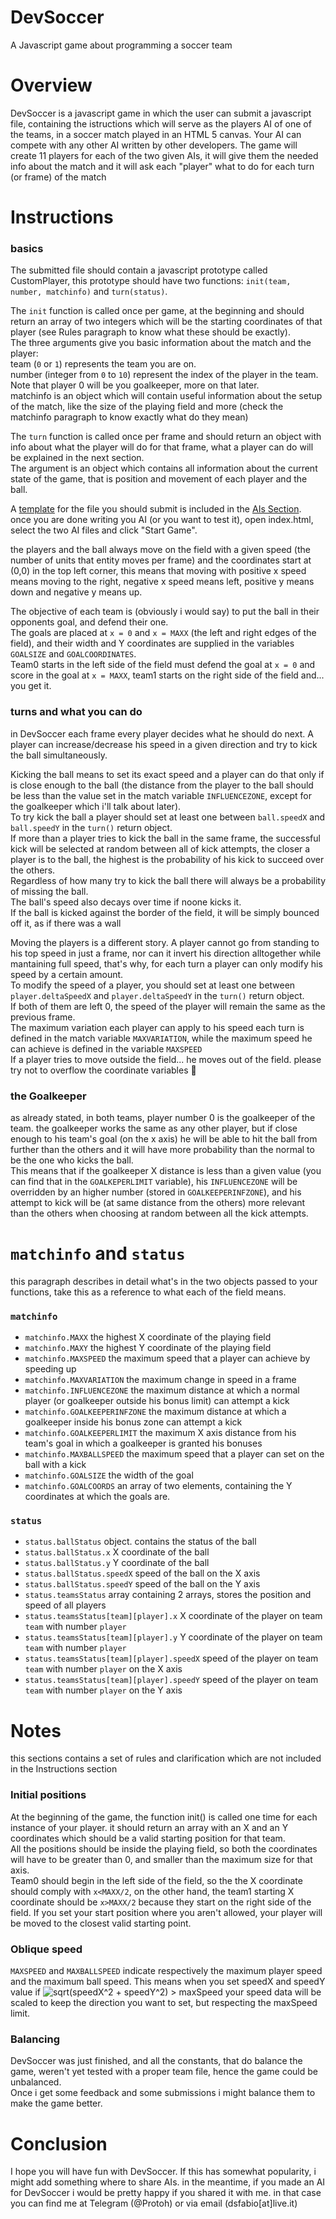 
# DevSoccer
A Javascript game about programming a soccer team
# Overview
DevSoccer is a javascript game in which the user can submit a javascript file, containing the istructions which will serve as the players AI of one of the teams, in a soccer match played in an HTML 5 canvas. Your AI can compete with any other AI written by other developers.
The game will create 11 players for each of the two given AIs, it will give them the needed info about the match and it will ask each "player" what to do for each turn (or frame) of the match
# Instructions
### basics
The submitted file should contain a javascript prototype called CustomPlayer, this prototype should have two functions: `init(team, number, matchinfo)` and `turn(status)`.

The `init` function is called once per game, at the beginning and should return an array of two integers which will be the starting coordinates of that player (see Rules paragraph to know what these should be exactly).  
The three arguments give you basic information about the match and the player:  
team (`0` or `1`) represents the team you are on.  
number (integer from `0` to `10`) represent the index of the player in the team. Note that player 0 will be you goalkeeper, more on that later.  
matchinfo is an object which will contain useful information about the setup of the match, like the size of the playing field and more (check the matchinfo paragraph to know exactly what do they mean)

The `turn` function is called once per frame and should return an object with info about what the player will do for that frame, what a player can do will be explained in the next section.  
The argument is an object which contains all information about the current state of the game, that is position and movement of each player and the ball.

A [template](./AI/template.js) for the file you should submit is included in the [AIs Section](./AI).  
once you are done writing you AI (or you want to test it), open index.html, select the two AI files and click "Start Game".

the players and the ball always move on the field with a given speed (the number of units that entity moves per frame) and the coordinates start at (0,0) in the top left corner, this means that moving with positive x speed means moving to the right, negative x speed means left, positive y means down and negative y means up.

The objective of each team is (obviously i would say) to put the ball in their opponents goal, and defend their one.  
The goals are placed at `x = 0` and `x = MAXX` (the left and right edges of the field), and their width and Y coordinates are supplied in the variables `GOALSIZE` and `GOALCOORDINATES`.  
Team0 starts in the left side of the field must defend the goal at `x = 0` and score in the goal at `x = MAXX`, team1 starts on the right side of the field and... you get it.

### turns and what you can do
in DevSoccer each frame every player decides what he should do next. A player can increase/decrease his speed  in a given direction and try to kick the ball simultaneously.

Kicking the ball means to set its exact speed and a player can do that only if is close enough to the ball (the distance from the player to the ball should be less than the value set in the match variable `INFLUENCEZONE`, except for the goalkeeper which i'll talk about later).  
To try kick the ball a player should set at least one between `ball.speedX` and `ball.speedY` in the `turn()` return object.  
If more than a player tries to kick the ball in the same frame, the successful kick will be selected at random between all of kick attempts, the closer a player is to the ball, the highest is the probability of his kick to succeed over the others.  
Regardless of how many try to kick the ball there will always be a probability of missing the ball.  
The ball's speed also decays over time if noone kicks it.  
If the ball is kicked against the border of the field, it will be simply bounced off it, as if there was a wall

Moving the players is a different story. A player cannot go from standing to his top speed in just a frame, nor can it invert his direction alltogether while mantaining full speed, that's why, for each turn a player can only modify his speed by a certain amount.  
To modify the speed of a player, you should set at least one between `player.deltaSpeedX` and `player.deltaSpeedY` in the `turn()` return object.  
If both of them are left 0, the speed of the player will remain the same as the previous frame.   
The maximum variation each player can apply to his speed each turn is defined in the match variable `MAXVARIATION`, while the maximum speed he can achieve is defined in the variable `MAXSPEED`  
If a player tries to move outside the field... he moves out of the field. please try not to overflow the coordinate variables :blue_heart:

### the Goalkeeper

as already stated, in both teams, player number 0 is the goalkeeper of the team. the goalkeeper works the same as any other player, but if close enough to his team's goal (on the x axis) he will be able to hit the ball from further than the others and it will have more probability than the normal to be the one who kicks the ball.  
This means that if the goalkeeper X distance is less than a given value (you can find that in the `GOALKEPERLIMIT` variable), his  `INFLUENCEZONE` will be overridden by an higher number (stored in `GOALKEEPERINFZONE`), and his attempt to kick will be (at same distance from the others) more relevant than the others when choosing at random between all the kick attempts.

# `matchinfo` and `status`
this paragraph describes in detail what's in the two objects passed to your functions, take this as a reference to what each of the field means.

### `matchinfo`
* `matchinfo.MAXX` the highest X coordinate of the playing field
* `matchinfo.MAXY` the highest Y coordinate of the playing field
* `matchinfo.MAXSPEED` the maximum speed that a player can achieve by speeding up
* `matchinfo.MAXVARIATION` the maximum change in speed in a frame
* `matchinfo.INFLUENCEZONE` the maximum distance at which a normal player (or goalkeeper outside his bonus limit) can attempt a kick
* `matchinfo.GOALKEEPERINFZONE` the maximum distance at which a goalkeeper inside his bonus zone can attempt a kick
* `matchinfo.GOALKEEPERLIMIT` the maximum X axis distance from his team's goal in which a goalkeeper is granted his bonuses
* `matchinfo.MAXBALLSPEED` the maximum speed that a player can set on the ball with a kick
* `matchinfo.GOALSIZE` the width of the goal
* `matchinfo.GOALCOORDS` an array of two elements, containing the Y coordinates at which the goals are.

### `status`
* `status.ballStatus` object. contains the status of the ball
* `status.ballStatus.x` X coordinate of the ball
* `status.ballStatus.y` Y coordinate of the ball
* `status.ballStatus.speedX` speed of the ball on the X axis
* `status.ballStatus.speedY` speed of the ball on the Y axis
* `status.teamsStatus` array containing 2 arrays, stores the position and speed of all players
* `status.teamsStatus[team][player].x` X coordinate of the player on team `team` with number `player`
* `status.teamsStatus[team][player].y` Y coordinate of the player on team `team` with number `player`
* `status.teamsStatus[team][player].speedX` speed of the player on team `team` with number `player` on the X axis
* `status.teamsStatus[team][player].speedY` speed of the player on team `team` with number `player` on the Y axis

# Notes
this sections contains a set of rules and clarification which are not included in the Instructions section

### Initial positions
At the beginning of the game, the function init() is called one time for each instance of your player. it should return an array with an X and an Y coordinates which should be a valid starting position for that team.  
All the positions should be inside the playing field, so both the coordinates will have to be greater than 0, and smaller than the maximum size for that axis.  
Team0 should begin in the left side of the field, so the the X coordinate should comply with `x<MAXX/2`, on the other hand, the team1 starting X coordinate should be `x>MAXX/2` because they start on the right side of the field.
If you set your start position where you aren't allowed, your player will be moved to the closest valid starting point.

### Oblique speed
`MAXSPEED` and `MAXBALLSPEED` indicate respectively the maximum player speed and the maximum ball speed. This means when you set speedX and speedY value if 
<img src="https://latex.codecogs.com/gif.latex?\dpi{100}&space;\sqrt{speedX^2&space;&plus;&space;speedY^2}&space;>&space;maxSpeed" title="sqrt(speedX^2 + speedY^2) > maxSpeed" />
your speed data will be scaled to keep the direction you want to set, but respecting the maxSpeed limit.
### Balancing
DevSoccer was just finished, and all the constants, that do balance the game, weren't yet tested with a proper team file, hence the game could be unbalanced.  
Once i get some feedback and some submissions i might balance them to make the game better.

# Conclusion
I hope you will have fun with DevSoccer. If this has somewhat popularity, i might add something where to share AIs. in the meantime, if you made an AI for DevSoccer i would be pretty happy if you shared it with me.
in that case you can find me at Telegram (@Protoh) or via email (dsfabio[at]live.it)